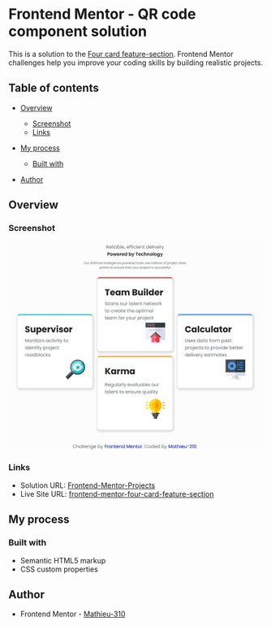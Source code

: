 # Frontend Mentor - QR code component solution

This is a solution to the [Four card feature-section](https://www.frontendmentor.io/learning-paths/building-responsive-layouts--z1qCXVqkD/steps/67b9f27f8e9721b35ed230b7/challenge/start). Frontend Mentor challenges help you improve your coding skills by building realistic projects. 

## Table of contents

- [Overview](#overview)
  - [Screenshot](#screenshot)
  - [Links](#links)
- [My process](#my-process)
  - [Built with](#built-with)

- [Author](#author)


## Overview

### Screenshot

![](/four-card-feature-section/assets/Laptop%20preview.jpg)

### Links

- Solution URL: [Frontend-Mentor-Projects](https://github.com/Mathieu-310/Frontend-Mentor-Projects/tree/main/four-card-feature-section)
- Live Site URL: [frontend-mentor-four-card-feature-section](https://frontend-mentor-four-card-feature-section-black-pi.vercel.app/)

## My process

### Built with

- Semantic HTML5 markup
- CSS custom properties

## Author
- Frontend Mentor - [Mathieu-310](https://www.frontendmentor.io/profile/Mathieu-310)

